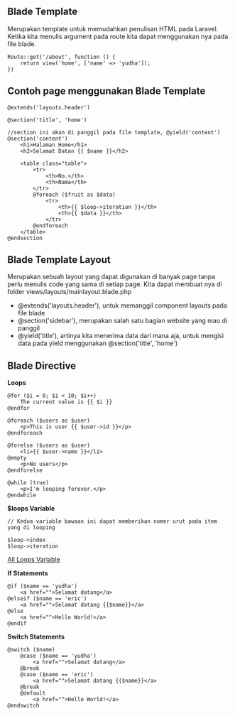## Blade Template

Merupakan template untuk memudahkan penulisan HTML pada Laravel. Ketika kita menulis argument pada route kita dapat menggunakan nya pada file blade.

```
Route::get('/about', function () {
	return view('home', ['name' => 'yudha']);
})
```

## Contoh page menggunakan Blade Template

```
@extends('layouts.header')

@section('title', 'home')

//section ini akan di panggil pada file template, @yield('content')
@section('content') 
    <h1>Halaman Home</h1>
    <h2>Selamat Datan {{ $name }}</h2>

    <table class="table">
        <tr>
            <th>No.</th>
            <th>Nama</th>
        </tr>
        @foreach ($fruit as $data)
            <tr>
                <th>{{ $loop->iteration }}</th>
                <th>{{ $data }}</th>
            </tr>
        @endforeach  
    </table>
@endsection
```

## Blade Template Layout

Merupakan sebuah layout yang dapat digunakan di banyak page tanpa perlu menulis code yang sama di setiap page. Kita dapat membuat nya di folder views/layouts/mainlayout.blade.php

- @extends('layouts.header'), untuk memanggil component layouts pada file blade
- @section('sidebar'), merupakan salah satu bagian website yang mau di panggil
- @yield('title'), artinya kita menerima data dari mana aja, untuk mengisi data pada yield menggunakan @section('title', 'home')

## Blade Directive

**Loops**

```
@for ($i = 0; $i < 10; $i++)
    The current value is {{ $i }}
@endfor
 
@foreach ($users as $user)
    <p>This is user {{ $user->id }}</p>
@endforeach
 
@forelse ($users as $user)
    <li>{{ $user->name }}</li>
@empty
    <p>No users</p>
@endforelse
 
@while (true)
    <p>I'm looping forever.</p>
@endwhile
```

**$loops Variable**

```
// Kedua variable bawaan ini dapat memberikan nomer urut pada item yang di looping

$loop->index
$loop->iteration
```
[All Loops Variable](https://laravel.com/docs/10.x/blade)

**If Statements**

```
@if ($name == 'yudha')
	<a href="">Selamat datang</a>
@elseif ($name == 'eric')
	<a href="">Selamat datang {{$name}}</a>
@else
	<a href="">Hello World!</a>
@endif
```

**Switch Statements**

```
@switch ($name)
	@case ($name == 'yudha')
		<a href="">Selamat datang</a>
	@break
	@case ($name == 'eric')
		<a href="">Selamat datang {{$name}}</a>
	@break
	@default
		<a href="">Hello World!</a>
@endswitch
```
